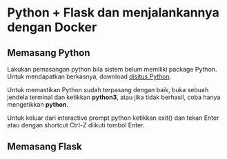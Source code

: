 
# Python + Flask dan menjalankannya dengan Docker


## Memasang Python
Lakukan pemasangan python bila sistem belum memiliki package Python. Untuk mendapatkan berkasnya, download [disitus Python](https://www.python.org/downloads/).

Untuk memastikan Python sudah terpasang dengan baik, buka sebuah jendela terminal dan ketikkan **python3**, atau jika tidak berhasil, coba hanya mengetikkan **python**.

Untuk keluar dari interactive prompt python ketikkan exit() dan tekan Enter atau dengan shortcut Ctrl-Z diikuti tombol Enter.


## Memasang Flask
